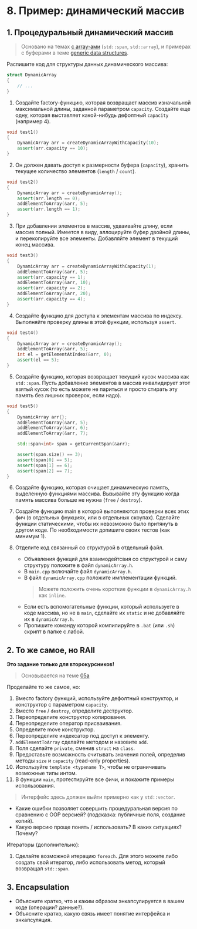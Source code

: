 # 8. Пример: динамический массив

## 1. Процедуральный динамический массив

> Основано на темах [с array-ами](../../../en/06_arrays) (`std::span`, `std::array`),
> и примерах с буферами в теме [generic data structures](../../../en/09_generic_data_structures).

Распишите код для структуры данных динамического массива:

```cpp
struct DynamicArray
{
    // ...
}
```

1. Создайте factory-функцию, которая возвращает массив изначальной максимальной длины,
   заданной параметром `capacity`.
   Создайте еще одну, которая выставляет какой-нибудь дефолтный `capacity` (например 4).

```cpp
void test1()
{
    DynamicArray arr = createDynamicArrayWithCapacity(10);
    assert(arr.capacity == 10);
}
```

2. Он должен давать доступ к размерности буфера (`capacity`),
   хранить текущее количество элементов (`length` / `count`).

```cpp
void test2()
{
    DynamicArray arr = createDynamicArray();
    assert(arr.length == 0);
    addElementToArray(&arr, 5);
    assert(arr.length == 1);
}
```

3. При добавлении элементов в массив, удваивайте длину, если массив полный.
   Имеется в виду, аллоцируйте буфер двойной длины, и перекопируйте все элементы.
   Добавляйте элемент в текущий конец массива.

```cpp
void test3()
{
    DynamicArray arr = createDynamicArrayWithCapacity(1);
    addElementToArray(&arr, 5);
    assert(arr.capacity == 1);
    addElementToArray(&arr, 10);
    assert(arr.capacity == 2);
    addElementToArray(&arr, 20);
    assert(arr.capacity == 4);
}
```

4. Создайте функцию для доступа к элементам массива по индексу.
   Выполняйте проверку длины в этой функции, используя `assert`.

```cpp
void test4()
{
    DynamicArray arr = createDynamicArray();
    addElementToArray(&arr, 5);
    int el = getElementAtIndex(&arr, 0);
    assert(el == 5);
}
```

5. Создайте функцию, которая возвращает текущий кусок массива как `std::span`.
   Пусть добавление элементов в массив инвалидирует этот взятый кусок 
   (то есть можете не париться и просто стирать эту память без лишних проверок, если надо).

```cpp
void test5()
{
    DynamicArray arr{};
    addElementToArray(&arr, 5);
    addElementToArray(&arr, 6);
    addElementToArray(&arr, 7);

    std::span<int> span = getCurrentSpan(&arr);

    assert(span.size() == 3);
    assert(span[0] == 5);
    assert(span[1] == 6);
    assert(span[2] == 7);
}
```

6. Создайте функцию, которая очищает динамическую память, выделенную функциями массива.
   Вызывайте эту функцию когда память массива больше не нужна (`free` / `destroy`).

7. Создайте функцию main в которой выполняются проверки всех этих фич 
   (в отдельных фнукциях, или в отдельных скоупах).
   Сделайте функции статическими, чтобы их невозможно было притянуть в другом коде.
   По необходимости допишите своих тестов (как минимум 1).

8. Отделите код связанный со структурой в отдельный файл.
   - Объявления функций для взаимодейтсвия со структурой и саму структуру положите в файл `dynamicArray.h`.
   - В `main.cpp` включайте файл `dynamicArray.h`.
   - В файл `dynamicArray.cpp` положите имплементации функций.
     > Можете положить очень короткие функции в `dynamicArray.h` как `inline`.
   - Если есть вспомогательные функции, который используете в коде массива, но не в `main`,
     сделайте их `static` и не добавляйте их в `dynamicArray.h`.
   - Пропишите команду которой компилируйте в `.bat` (или `.sh`) скрипт в папке с лабой.

  
## 2. То же самое, но RAII

**Это задание только для второкурсников!**

> Основывается на теме [05a](../../05_programming_fundamentals/doc.md)


Проделайте то же самое, но:

1. Вместо factory функций, используйте дефолтный конструктор, и конструктор с параметром `capacity`.
2. Вместо `free` / `destroy`, определите деструктор.
3. Переопределите конструктор копирования.
4. Переопределите оператор присваивания.
5. Определите move конструктор.
6. Переопределите индексатор под доступ к элементу.
7. `addElementToArray` сделайте методом и назовите `add`.
8. Поля сделайте `private`, сменив `struct` на `class`.
9. Предоставьте возможность считывать значения полей, 
   определив методы `size` и `capacity` (read-only properties).
10. Используйте `template <typename T>`, чтобы не ограничивать возможные типы интом.
11. В функции `main`, протестируйте все фичи, и покажите примеры использования.

> Интерфейс здесь должен выйти примерно как у `std::vector`.

- Какие ошибки позволяет совершить процедуральная версия по сравнению с OOP версией? 
  (подсказка: публичные поля, создание копий).
- Какую версию проще понять / использовать? В каких ситуациях? Почему?

Итераторы (дополнительно):

1. Сделайте возможной итерацию `foreach`. 
   Для этого можете либо создать свой итератор, либо использовать метод, который возвращал `std::span`.

## 3. Encapsulation

- Объясните кратко, что и каким образом энкапсулируется в вашем коде (операции? данные?).
- Объясните кратко, какую связь имеет понятие интерфейса и энкапсуляция.
